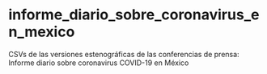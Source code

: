 # informe_diario_sobre_coronavirus_en_mexico
CSVs de las versiones estenográficas de las conferencias de prensa: Informe diario sobre coronavirus COVID-19 en México
